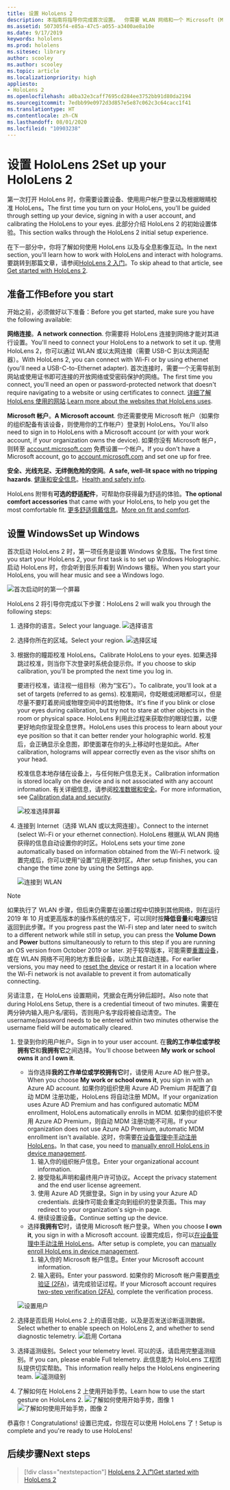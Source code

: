 ```yaml
---
title: 设置 HoloLens 2
description: 本指南将指导你完成首次设置。  你需要 WLAN 网络和一个 Microsoft (MSA) 或 Azure Active Directory 帐户。
ms.assetid: 507305f4-e85a-47c5-a055-a3400ae8a10e
ms.date: 9/17/2019
keywords: hololens
ms.prod: hololens
ms.sitesec: library
author: scooley
ms.author: scooley
ms.topic: article
ms.localizationpriority: high
appliesto:
- HoloLens 2
ms.openlocfilehash: a0ba32e3caff7695cd284ee3752bb91d80da2194
ms.sourcegitcommit: 7edbb99e0972d3d857e5e87c062c3c64cacc1f41
ms.translationtype: HT
ms.contentlocale: zh-CN
ms.lasthandoff: 08/01/2020
ms.locfileid: "10903238"
---
```

# <span data-ttu-id="65026-105">设置 HoloLens 2</span><span class="sxs-lookup"><span data-stu-id="65026-105">Set up your HoloLens 2</span></span>

<span data-ttu-id="65026-106">第一次打开 HoloLens 时，你需要设置设备、使用用户帐户登录以及根据眼睛校准 HoloLens。</span><span class="sxs-lookup"><span data-stu-id="65026-106">The first time you turn on your HoloLens, you'll be guided through setting up your device, signing in with a user account, and calibrating the HoloLens to your eyes.</span></span>  <span data-ttu-id="65026-107">此部分介绍 HoloLens 2 的初始设置体验。</span><span class="sxs-lookup"><span data-stu-id="65026-107">This section walks through the HoloLens 2 initial setup experience.</span></span>

<span data-ttu-id="65026-108">在下一部分中，你将了解如何使用 HoloLens 以及与全息影像互动。</span><span class="sxs-lookup"><span data-stu-id="65026-108">In the next section, you'll learn how to work with HoloLens and interact with holograms.</span></span> <span data-ttu-id="65026-109">要跳转到那篇文章，请参阅[HoloLens 2 入门](hololens2-basic-usage.md)。</span><span class="sxs-lookup"><span data-stu-id="65026-109">To skip ahead to that article, see [Get started with HoloLens 2](hololens2-basic-usage.md).</span></span>

## <span data-ttu-id="65026-110">准备工作</span><span class="sxs-lookup"><span data-stu-id="65026-110">Before you start</span></span>

<span data-ttu-id="65026-111">开始之前，必须做好以下准备：</span><span class="sxs-lookup"><span data-stu-id="65026-111">Before you get started, make sure you have the following available:</span></span>

<span data-ttu-id="65026-112">**网络连接**。</span><span class="sxs-lookup"><span data-stu-id="65026-112">**A network connection**.</span></span> <span data-ttu-id="65026-113">你需要将 HoloLens 连接到网络才能对其进行设置。</span><span class="sxs-lookup"><span data-stu-id="65026-113">You'll need to connect your HoloLens to a network to set it up.</span></span> <span data-ttu-id="65026-114">使用 HoloLens 2，你可以通过 WLAN 或以太网连接（需要 USB-C 到以太网适配器）。</span><span class="sxs-lookup"><span data-stu-id="65026-114">With HoloLens 2, you can connect with Wi-Fi or by using ethernet (you'll need a USB-C-to-Ethernet adapter).</span></span> <span data-ttu-id="65026-115">首次连接时，需要一个无需导航到网站或使用证书即可连接的开放网络或受密码保护的网络。</span><span class="sxs-lookup"><span data-stu-id="65026-115">The first time you connect, you'll need an open or password-protected network that doesn't require navigating to a website or using certificates to connect.</span></span> <span data-ttu-id="65026-116">[详细了解 HoloLens 使用的网站](hololens-offline.md).</span><span class="sxs-lookup"><span data-stu-id="65026-116">[Learn more about the websites that HoloLens uses](hololens-offline.md).</span></span>

<span data-ttu-id="65026-117">**Microsoft 帐户**。</span><span class="sxs-lookup"><span data-stu-id="65026-117">**A Microsoft account**.</span></span> <span data-ttu-id="65026-118">你还需要使用 Microsoft 帐户（如果你的组织配备有该设备，则使用你的工作帐户）登录到 HoloLens。</span><span class="sxs-lookup"><span data-stu-id="65026-118">You'll also need to sign in to HoloLens with a Microsoft account (or with your work account, if your organization owns the device).</span></span> <span data-ttu-id="65026-119">如果你没有 Microsoft 帐户，则转至 [account.microsoft.com](https://account.microsoft.com) 免费设置一个帐户。</span><span class="sxs-lookup"><span data-stu-id="65026-119">If you don't have a Microsoft account, go to [account.microsoft.com](https://account.microsoft.com) and set one up for free.</span></span>

<span data-ttu-id="65026-120">**安全、光线充足、无绊倒危险的空间**。</span><span class="sxs-lookup"><span data-stu-id="65026-120">**A safe, well-lit space with no tripping hazards**.</span></span> <span data-ttu-id="65026-121">[健康和安全信息](https://go.microsoft.com/fwlink/p/?LinkId=746661)。</span><span class="sxs-lookup"><span data-stu-id="65026-121">[Health and safety info](https://go.microsoft.com/fwlink/p/?LinkId=746661).</span></span>

<span data-ttu-id="65026-122">HoloLens 附带有**可选的舒适配件**，可帮助你获得最为舒适的体验。</span><span class="sxs-lookup"><span data-stu-id="65026-122">**The optional comfort accessories** that came with your HoloLens, to help you get the most comfortable fit.</span></span> <span data-ttu-id="65026-123">[更多舒适佩戴信息](hololens2-setup.md#adjust-fit)。</span><span class="sxs-lookup"><span data-stu-id="65026-123">[More on fit and comfort](hololens2-setup.md#adjust-fit).</span></span>

## <span data-ttu-id="65026-124">设置 Windows</span><span class="sxs-lookup"><span data-stu-id="65026-124">Set up Windows</span></span>

<span data-ttu-id="65026-125">首次启动 HoloLens 2 时，第一项任务是设置 Windows 全息版。</span><span class="sxs-lookup"><span data-stu-id="65026-125">The first time you start your HoloLens 2, your first task is to set up Windows Holographic.</span></span>  <span data-ttu-id="65026-126">启动 HoloLens 时，你会听到音乐并看到 Windows 徽标。</span><span class="sxs-lookup"><span data-stu-id="65026-126">When you start your HoloLens, you will hear music and see a Windows logo.</span></span>

![首次启动时的第一个屏幕](images/01-magic-moment.png)

<span data-ttu-id="65026-128">HoloLens 2 将引导你完成以下步骤：</span><span class="sxs-lookup"><span data-stu-id="65026-128">HoloLens 2 will walk you through the following steps:</span></span>

1. <span data-ttu-id="65026-129">选择你的语言。</span><span class="sxs-lookup"><span data-stu-id="65026-129">Select your language.</span></span>
    ![选择语言](images/04-language.png)

1. <span data-ttu-id="65026-131">选择你所在的区域。</span><span class="sxs-lookup"><span data-stu-id="65026-131">Select your region.</span></span>
    ![选择区域](images/05-region.png)

1. <span data-ttu-id="65026-133">根据你的瞳距校准 HoloLens。</span><span class="sxs-lookup"><span data-stu-id="65026-133">Calibrate HoloLens to your eyes.</span></span>  <span data-ttu-id="65026-134">如果选择跳过校准，则当你下次登录时系统会提示你。</span><span class="sxs-lookup"><span data-stu-id="65026-134">If you choose to skip calibration, you'll be prompted the next time you log in.</span></span>

    <span data-ttu-id="65026-135">要进行校准，请注视一组目标（称为“宝石”）。</span><span class="sxs-lookup"><span data-stu-id="65026-135">To calibrate, you'll look at a set of targets (referred to as gems).</span></span> <span data-ttu-id="65026-136">校准期间，你眨眼或闭眼都可以，但是尽量不要盯着房间或物理空间中的其他物体。</span><span class="sxs-lookup"><span data-stu-id="65026-136">It's fine if you blink or close your eyes during calibration, but try not to stare at other objects in the room or physical space.</span></span> <span data-ttu-id="65026-137">HoloLens 利用此过程来获取你的眼球位置，以便更好地向你呈现全息世界。</span><span class="sxs-lookup"><span data-stu-id="65026-137">HoloLens uses this process to learn about your eye position so that it can better render your holographic world.</span></span> <span data-ttu-id="65026-138">校准后，会正确显示全息图，即使面罩在你的头上移动时也是如此。</span><span class="sxs-lookup"><span data-stu-id="65026-138">After calibration, holograms will appear correctly even as the visor shifts on your head.</span></span>

    <span data-ttu-id="65026-139">校准信息本地存储在设备上，与任何帐户信息无关。</span><span class="sxs-lookup"><span data-stu-id="65026-139">Calibration information is stored locally on the device and is not associated with any account information.</span></span> <span data-ttu-id="65026-140">有关详细信息，请参阅[校准数据和安全](hololens-calibration.md#calibration-data-and-security)。</span><span class="sxs-lookup"><span data-stu-id="65026-140">For more information, see [Calibration data and security](hololens-calibration.md#calibration-data-and-security).</span></span>

    ![校准选择屏幕](images/06-et-corners.png)

1. <span data-ttu-id="65026-142">连接到 Internet（选择 WLAN 或以太网连接）。</span><span class="sxs-lookup"><span data-stu-id="65026-142">Connect to the internet (select Wi-Fi or your ethernet connection).</span></span>
     <span data-ttu-id="65026-143">HoloLens 根据从 WLAN 网络获得的信息自动设置你的时区。</span><span class="sxs-lookup"><span data-stu-id="65026-143">HoloLens sets your time zone automatically based on information obtained from the Wi-Fi network.</span></span> <span data-ttu-id="65026-144">设置完成后，你可以使用“设置”应用更改时区。</span><span class="sxs-lookup"><span data-stu-id="65026-144">After setup finishes, you can change the time zone by using the Settings app.</span></span>

    ![连接到 WLAN](images/11-network.png)
> [!NOTE] 
> <span data-ttu-id="65026-146">如果执行了 WLAN 步骤，但后来仍需要在设置过程中切换到其他网络，则在运行 2019 年 10 月或更高版本的操作系统的情况下，可以同时按**降低音量**和**电源**按钮返回到此步骤。</span><span class="sxs-lookup"><span data-stu-id="65026-146">If you progress past the Wi-Fi step and later need to switch to a different network while still in setup, you can press the **Volume Down** and **Power** buttons simultaneously to return to this step if you are running an OS version from October 2019 or later.</span></span> <span data-ttu-id="65026-147">对于较早版本，可能需要[重置设备](hololens-recovery.md)，或在 WLAN 网络不可用的地方重启设备，以防止其自动连接。</span><span class="sxs-lookup"><span data-stu-id="65026-147">For earlier versions, you may need to [reset the device](hololens-recovery.md) or restart it in a location where the Wi-Fi network is not available to prevent it from automatically connecting.</span></span>
> 
> <span data-ttu-id="65026-148">另请注意，在 HoloLens 设置期间，凭据会在两分钟后超时。</span><span class="sxs-lookup"><span data-stu-id="65026-148">Also note that during HoloLens Setup, there is a credential timeout of two minutes.</span></span> <span data-ttu-id="65026-149">需要在两分钟内输入用户名/密码，否则用户名字段将被自动清空。</span><span class="sxs-lookup"><span data-stu-id="65026-149">The username/password needs to be entered within two minutes otherwise the username field will be automatically cleared.</span></span>

1. <span data-ttu-id="65026-150">登录到你的用户帐户。</span><span class="sxs-lookup"><span data-stu-id="65026-150">Sign in to your user account.</span></span> <span data-ttu-id="65026-151">在**我的工作单位或学校拥有它**和**我拥有它**之间选择。</span><span class="sxs-lookup"><span data-stu-id="65026-151">You'll choose between **My work or school owns it** and **I own it**.</span></span>
    - <span data-ttu-id="65026-152">当你选择**我的工作单位或学校拥有它**时，请使用 Azure AD 帐户登录。</span><span class="sxs-lookup"><span data-stu-id="65026-152">When you choose **My work or school owns it**, you sign in with an Azure AD account.</span></span> <span data-ttu-id="65026-153">如果你的组织使用 Azure AD Premium 并配置了自动 MDM 注册功能，HoloLens 将自动注册 MDM。</span><span class="sxs-lookup"><span data-stu-id="65026-153">If your organization uses Azure AD Premium and has configured automatic MDM enrollment, HoloLens automatically enrolls in MDM.</span></span> <span data-ttu-id="65026-154">如果你的组织不使用 Azure AD Premium，则自动 MDM 注册功能不可用。</span><span class="sxs-lookup"><span data-stu-id="65026-154">If your organization does not use Azure AD Premium, automatic MDM enrollment isn't available.</span></span> <span data-ttu-id="65026-155">这时，你需要[在设备管理中手动注册 HoloLens](hololens-enroll-mdm.md#different-ways-to-enroll)。</span><span class="sxs-lookup"><span data-stu-id="65026-155">In that case, you need to [manually enroll HoloLens in device management](hololens-enroll-mdm.md#different-ways-to-enroll).</span></span>
        1. <span data-ttu-id="65026-156">输入你的组织帐户信息。</span><span class="sxs-lookup"><span data-stu-id="65026-156">Enter your organizational account information.</span></span>
        1. <span data-ttu-id="65026-157">接受隐私声明和最终用户许可协议。</span><span class="sxs-lookup"><span data-stu-id="65026-157">Accept the privacy statement and the end user license agreement.</span></span>
        1. <span data-ttu-id="65026-158">使用 Azure AD 凭据登录。</span><span class="sxs-lookup"><span data-stu-id="65026-158">Sign in by using your Azure AD credentials.</span></span> <span data-ttu-id="65026-159">此操作可能会重定向到组织的登录页面。</span><span class="sxs-lookup"><span data-stu-id="65026-159">This may redirect to your organization's sign-in page.</span></span>
        1. <span data-ttu-id="65026-160">继续设置设备。</span><span class="sxs-lookup"><span data-stu-id="65026-160">Continue setting up the device.</span></span>
    - <span data-ttu-id="65026-161">选择**我拥有它**时，请使用 Microsoft 帐户登录。</span><span class="sxs-lookup"><span data-stu-id="65026-161">When you choose **I own it**, you sign in with a Microsoft account.</span></span> <span data-ttu-id="65026-162">设置完成后，你可以[在设备管理中手动注册 HoloLens](hololens-enroll-mdm.md#different-ways-to-enroll)。</span><span class="sxs-lookup"><span data-stu-id="65026-162">After setup is complete, you can [manually enroll HoloLens in device management](hololens-enroll-mdm.md#different-ways-to-enroll).</span></span>
        1. <span data-ttu-id="65026-163">输入你的 Microsoft 帐户信息。</span><span class="sxs-lookup"><span data-stu-id="65026-163">Enter your Microsoft account information.</span></span>
        2. <span data-ttu-id="65026-164">输入密码。</span><span class="sxs-lookup"><span data-stu-id="65026-164">Enter your password.</span></span> <span data-ttu-id="65026-165">如果你的 Microsoft 帐户需要[两步验证 (2FA)](https://blogs.technet.microsoft.com/microsoft_blog/2013/04/17/microsoft-account-gets-more-secure/)，请完成验证过程。</span><span class="sxs-lookup"><span data-stu-id="65026-165">If your Microsoft account requires [two-step verification (2FA)](https://blogs.technet.microsoft.com/microsoft_blog/2013/04/17/microsoft-account-gets-more-secure/), complete the verification process.</span></span>

    ![设置用户](images/13-device-owner.png)

1. <span data-ttu-id="65026-167">选择是否启用 HoloLens 2 上的语音功能，以及是否发送诊断遥测数据。</span><span class="sxs-lookup"><span data-stu-id="65026-167">Select whether to enable speech on HoloLens 2, and whether to send diagnostic telemetry.</span></span>
    ![启用 Cortana](images/22-do-more-with-voice.png)

1. <span data-ttu-id="65026-169">选择遥测级别。</span><span class="sxs-lookup"><span data-stu-id="65026-169">Select your telemetry level.</span></span> <span data-ttu-id="65026-170">可以的话，请启用完整遥测级别。</span><span class="sxs-lookup"><span data-stu-id="65026-170">If you can, please enable Full telemetry.</span></span> <span data-ttu-id="65026-171">此信息能为 HoloLens 工程团队提供切实帮助。</span><span class="sxs-lookup"><span data-stu-id="65026-171">This information really helps the HoloLens engineering team.</span></span>
     ![遥测级别](images/24-telemetry.png)

1. <span data-ttu-id="65026-173">了解如何在 HoloLens 2 上使用开始手势。</span><span class="sxs-lookup"><span data-stu-id="65026-173">Learn how to use the start gesture on HoloLens 2.</span></span>
     ![了解如何使用开始手势，图像 1](images/26-01-startmenu-learning.png) ![了解如何使用开始手势，图像 2](images/26-02-startmenu-learning.png)

<span data-ttu-id="65026-175">恭喜你！</span><span class="sxs-lookup"><span data-stu-id="65026-175">Congratulations!</span></span>  <span data-ttu-id="65026-176">设置已完成，你现在可以使用 HoloLens 了！</span><span class="sxs-lookup"><span data-stu-id="65026-176">Setup is complete and you're ready to use HoloLens!</span></span>

## <span data-ttu-id="65026-177">后续步骤</span><span class="sxs-lookup"><span data-stu-id="65026-177">Next steps</span></span>

> [!div class="nextstepaction"]
> [<span data-ttu-id="65026-178">HoloLens 2 入门</span><span class="sxs-lookup"><span data-stu-id="65026-178">Get started with HoloLens 2</span></span>](hololens2-basic-usage.md)
